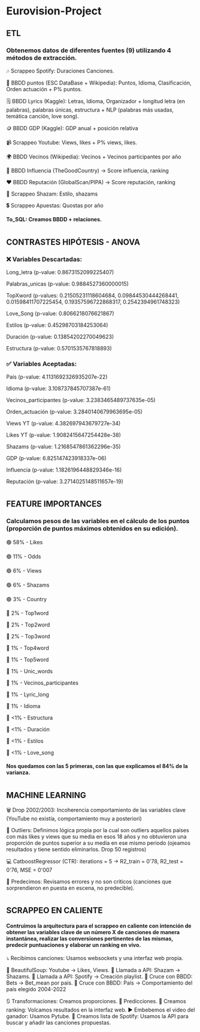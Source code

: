 # Eurovision-Project

## ETL
### Obtenemos datos de diferentes fuentes (9) utilizando 4 métodos de extracción.
🎶 Scrappeo Spotify: Duraciones Canciones.

💯 BBDD puntos (ESC DataBase + Wikipedia): Puntos, Idioma, Clasificación, Orden actuación + P% puntos.

🗒️ BBDD Lyrics (Kaggle): Letras, Idioma, Organizador + longitud letra (en palabras), palabras únicas, estructura + NLP (palabras más usadas, temática canción, love song).

🪙 BBDD GDP (Kaggle): GDP anual + posición relativa

📹 Scrappeo Youtube: Views, likes + P% views, likes.

🌍 BBDD Vecinos (Wikipedia): Vecinos + Vecinos participantes por año

💪 BBDD Influencia (TheGoodCountry) -> Score influencia, ranking

❤️ BBDD Reputación (GlobalScan/PIPA) -> Score reputación, ranking

🔎 Scrappeo Shazam: Estilo, shazams

💲 Scrappeo Apuestas: Quostas por año

#### To_SQL: Creamos BBDD + relaciones.
#

## CONTRASTES HIPÓTESIS - ANOVA

### ❌ Variables Descartadas:
Long_letra (p-value: 0.8673152099225407)

Palabras_unicas (p-value: 0.9884527360000015)

TopXword (p-values: 0.21505231118604684, 0.09844530444268441, 0.01598411707225454, 0.19357596722868317, 0.2542394961748323)

Love_Song (p-value: 0.8066218076621867)

Estilos (p-value: 0.45298703184253064)

Duración (p-value: 0.13854202270049623)

Estructura (p-value: 0.5701535767818893)

### ✅ Variables Aceptadas:

País (p-value: 4.1131692326935207e-22)

Idioma (p-value: 3.108737845707387e-61)

Vecinos_participantes (p-value: 3.2383465489737635e-05)

Orden_actuación (p-value: 3.2840140679963695e-05)

Views YT (p-value: 4.382697943679727e-34)

Likes YT (p-value: 1.9082415647254428e-38)

Shazams (p-value: 1.2168547861362296e-35)

GDP (p-value: 6.825147423918337e-06)

Influencia (p-value: 1.1826196448829346e-16)

Reputación (p-value: 3.2714025148511657e-19)
#
## FEATURE IMPORTANCES
### Calculamos pesos de las variables en el cálculo de los puntos (proporción de puntos máximos obtenidos en su edición).

🟢 58% - Likes 

🟢 11% - Odds

🟢 6% - Views

🟢 6% - Shazams

🟢 3% - Country

🔴 2% - Top1word

🔴 2% - Top2word

🔴 2% - Top3word

🔴 1% - Top4word

🔴 1% - Top5word

🔴 1% - Unic_words

🔴 1% - Vecinos_participantes

🔴 1% - Lyric_long

🔴 1% - Idioma

🔴 <1% - Estructura

🔴 <1% - Duración

🔴 <1% - Estilos

🔴 <1% - Love_song 

#### Nos quedamos con las 5 primeras, con las que explicamos el 84% de la varianza.
#

## MACHINE LEARNING

🗑️ Drop 2002/2003: Incoherencia comportamiento de las variables clave (YouTube no existía, comportamiento muy a posteriori)

🤥 Outliers: Definimos lógica propia por la cual son outliers aquellos países con más likes y views que su media en esos 18 años y no obtuvieron una proporción de puntos superior a su media en ese mismo periodo (ojeamos resultados y tiene sentido eliminarlos. Drop 50 registros) 

💻 CatboostRegressor (CTR): iterations = 5 -> R2_train = 0'78, R2_test = 0'76, MSE = 0'007

🤔 Predecimos: Revisamos errores y no son críticos (canciones que sorprendieron en puesta en escena, no predecible).

#
## SCRAPPEO EN CALIENTE
#### Contruimos la arquitectura para el scrappeo en caliente con intención de obtener las variables clave de un número X de canciones de manera instantánea, realizar las conversiones pertinentes de las mismas, predecir puntuaciones y elaborar un ranking en vivo.

⤵️ Recibimos canciones: Usamos websockets y una interfaz web propia.

🔎 BeautifulSoup: Youtube -> Likes, Views.
🔎 Llamada a API: Shazam -> Shazams.
🔎 Llamada a API: Spotify -> Creación playlist.
🔎 Cruce con BBDD: Bets -> Bet_mean por país.
🔎 Cruce con BBDD: País -> Comportamiento del país elegido 2004-2022

🔃 Transformaciones: Creamos proporciones.
🤔 Predicciones.
📝 Creamos ranking: Volcamos resultados en la interfaz web.
▶️ Embebemos el video del ganador: Usamos Pytube.
🎵 Creamos lista de Spotify: Usamos la API para buscar y añadir las canciones propuestas.





